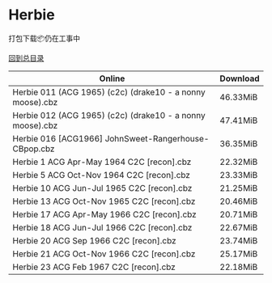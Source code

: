 # Herbie

打包下载📦仍在工事中

[回到总目录](/Catalogs.md)







Online | Download
--- | ---
Herbie 011 (ACG 1965) (c2c) (drake10 - a nonny moose).cbz | 46.33MiB
Herbie 012 (ACG 1965) (c2c) (drake10 - a nonny moose).cbz | 47.41MiB
Herbie 016 [ACG1966] JohnSweet-Rangerhouse-CBpop.cbz | 36.35MiB
Herbie 1 ACG Apr-May 1964 C2C [recon].cbz | 22.32MiB
Herbie 5 ACG Oct-Nov 1964 C2C [recon].cbz | 23.33MiB
Herbie 10 ACG Jun-Jul 1965 C2C [recon].cbz | 21.25MiB
Herbie 13 ACG Oct-Nov 1965 C2C [recon].cbz | 20.46MiB
Herbie 17 ACG Apr-May 1966 C2C [recon].cbz | 20.71MiB
Herbie 18 ACG Jun-Jul 1966 C2C [recon].cbz | 22.67MiB
Herbie 20 ACG Sep 1966 C2C [recon].cbz | 23.74MiB
Herbie 21 ACG Oct-Nov 1966 C2C [recon].cbz | 25.17MiB
Herbie 23 ACG Feb 1967 C2C [recon].cbz | 22.18MiB